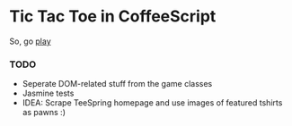 # Tic Tac Toe in CoffeeScript

So, go [play](http://akash.im/tic-tac-toe-coffeescript/index.html)

### TODO

* Seperate DOM-related stuff from the game classes
* Jasmine tests
* IDEA: Scrape TeeSpring homepage and use images of featured tshirts as pawns :)